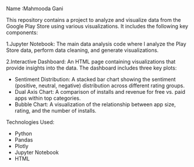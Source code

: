 Name :Mahmooda Gani

This repository contains a project to analyze and visualize data from the Google Play Store using various visualizations. It includes the following key components:

1.Jupyter Notebook: The main data analysis code where I analyze the Play Store data, perform data cleaning, and generate visualizations.

2.Interactive Dashboard: An HTML page containing visualizations that provide insights into the data. The dashboard includes three key plots:
   - Sentiment Distribution: A stacked bar chart showing the sentiment (positive, neutral, negative) distribution across different rating groups.
   - Dual Axis Chart: A comparison of installs and revenue for free vs. paid apps within top categories.
   - Bubble Chart: A visualization of the relationship between app size, rating, and the number of installs.

Technologies Used:
- Python
- Pandas
- Plotly
- Jupyter Notebook
- HTML
